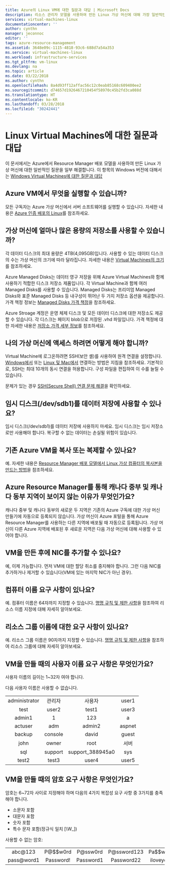 ```yaml
---
title: Azure의 Linux VM에 대한 질문과 대답 | Microsoft Docs
description: 리소스 관리자 모델을 사용하여 만든 Linux 가상 머신에 대해 가장 일반적인 질문 중 일부에 대한 답변을 제공합니다.
services: virtual-machines-linux
documentationcenter: ''
author: cynthn
manager: jeconnoc
editor: ''
tags: azure-resource-management
ms.assetid: 3648e09c-1115-4818-93c6-688d7a54a353
ms.service: virtual-machines-linux
ms.workload: infrastructure-services
ms.tgt_pltfrm: vm-linux
ms.devlang: na
ms.topic: article
ms.date: 03/22/2018
ms.author: cynthn
ms.openlocfilehash: 8a4d93ff12affac56c12c0eab85168c609400ee2
ms.sourcegitcommit: d74657d1926467210454f58970c45b2fd3ca088d
ms.translationtype: HT
ms.contentlocale: ko-KR
ms.lasthandoff: 03/28/2018
ms.locfileid: "30242441"
---
```

# <a name="frequently-asked-question-about-linux-virtual-machines"></a>Linux Virtual Machines에 대한 질문과 대답
이 문서에서는 Azure에서 Resource Manager 배포 모델을 사용하여 만든 Linux 가상 머신에 대한 일반적인 질문을 일부 해결합니다. 이 항목의 Windows 버전에 대해서는 [Windows Virtual Machines에 대한 질문과 대답](../windows/faq.md?toc=%2fazure%2fvirtual-machines%2fwindows%2ftoc.json)

## <a name="what-can-i-run-on-an-azure-vm"></a>Azure VM에서 무엇을 실행할 수 있습니까?
모든 구독자는 Azure 가상 머신에서 서버 소프트웨어를 실행할 수 있습니다. 자세한 내용은 [Azure 인증 배포의 Linux](endorsed-distros.md?toc=%2fazure%2fvirtual-machines%2flinux%2ftoc.json)를 참조하세요.

## <a name="how-much-storage-can-i-use-with-a-virtual-machine"></a>가상 머신에 얼마나 많은 용량의 저장소를 사용할 수 있습니까?
각 데이터 디스크의 최대 용량은 4TB(4,095GB)입니다. 사용할 수 있는 데이터 디스크의 수는 가상 머신의 크기에 따라 달라집니다. 자세한 내용은 [Virtual Machines의 크기](sizes.md?toc=%2fazure%2fvirtual-machines%2flinux%2ftoc.json)를 참조하세요.

Azure Managed Disks는 데이터 영구 저장을 위해 Azure Virtual Machines와 함께 사용하기 적합한 디스크 저장소 제품입니다. 각 Virtual Machine과 함께 여러 Managed Disks를 사용할 수 있습니다. Managed Disks는 프리미엄 Managed Disks와 표준 Managed Disks 등 내구성이 뛰어난 두 가지 저장소 옵션을 제공합니다. 가격 책정 정보는 [Managed Disks 가격 책정](https://azure.microsoft.com/pricing/details/managed-disks)을 참조하세요.

Azure Stroage 계정은 운영 체제 디스크 및 모든 데이터 디스크에 대한 저장소도 제공할 수 있습니다. 각 디스크는 페이지 blob으로 저장된 .vhd 파일입니다. 가격 책정에 대한 자세한 내용은 [저장소 가격 세부 정보](https://azure.microsoft.com/pricing/details/storage/)를 참조하세요.

## <a name="how-can-i-access-my-virtual-machine"></a>나의 가상 머신에 액세스 하려면 어떻게 해야 합니까?
Virtual Machine에 로그온하려면 SSH(보안 셸)를 사용하여 원격 연결을 설정합니다. [Windows에서](ssh-from-windows.md?toc=%2fazure%2fvirtual-machines%2flinux%2ftoc.json) 또는 [Linux 및 Mac에서](mac-create-ssh-keys.md?toc=%2fazure%2fvirtual-machines%2flinux%2ftoc.json) 연결하는 방법은 지침을 참조하세요. 기본적으로, SSH는 최대 10개의 동시 연결을 허용합니다. 구성 파일을 편집하여 이 수를 늘릴 수 있습니다.

문제가 있는 경우 [SSH(Secure Shell) 연결 문제 해결](troubleshoot-ssh-connection.md?toc=%2fazure%2fvirtual-machines%2flinux%2ftoc.json)을 확인하세요.

## <a name="can-i-use-the-temporary-disk-devsdb1-to-store-data"></a>임시 디스크(/dev/sdb1)를 데이터 저장에 사용할 수 있나요?
임시 디스크(/dev/sdb1)를 데이터 저장에 사용하지 마세요. 임시 디스크는 임시 저장소로만 사용해야 합니다. 복구할 수 없는 데이터는 손실될 위험이 있습니다.

## <a name="can-i-copy-or-clone-an-existing-azure-vm"></a>기존 Azure VM을 복사 또는 복제할 수 있나요?
예. 자세한 내용은 [Resource Manager 배포 모델에서 Linux 가상 컴퓨터의 복사본을 만드는 방법](copy-vm.md?toc=%2fazure%2fvirtual-machines%2flinux%2ftoc.json)을 참조하세요.

## <a name="why-am-i-not-seeing-canada-central-and-canada-east-regions-through-azure-resource-manager"></a>Azure Resource Manager를 통해 캐나다 중부 및 캐나다 동부 지역이 보이지 않는 이유가 무엇인가요?
캐나다 중부 및 캐나다 동부의 새로운 두 지역은 기존의 Azure 구독에 대한 가상 머신 만들기에 자동으로 등록되지 않습니다. 가상 머신이 Azure 포털을 통해 Azure Resource Manager를 사용하는 다른 지역에 배포될 때 자동으로 등록됩니다. 가상 머신이 다른 Azure 지역에 배포된 후 새로운 지역은 다음 가상 머신에 대해 사용할 수 있어야 합니다.

## <a name="can-i-add-a-nic-to-my-vm-after-its-created"></a>VM을 만든 후에 NIC를 추가할 수 있나요?
예, 이제 가능합니다. 먼저 VM에 대한 할당 취소를 중지해야 합니다. 그런 다음 NIC를 추가하거나 제거할 수 있습니다(VM에 있는 마지막 NIC가 아닌 경우). 

## <a name="are-there-any-computer-name-requirements"></a>컴퓨터 이름 요구 사항이 있나요?
예. 컴퓨터 이름은 64자까지 지정할 수 있습니다. [명명 규칙 및 제한 사항](/architecture/best-practices/naming-conventions#naming-rules-and-restrictions?toc=%2fazure%2fvirtual-machines%2flinux%2ftoc.json)을 참조하여 리소스 이름 지정에 대해 자세히 알아보세요.

## <a name="are-there-any-resource-group-name-requirements"></a>리소스 그룹 이름에 대한 요구 사항이 있나요?
예. 리소스 그룹 이름은 90자까지 지정할 수 있습니다. [명명 규칙 및 제한 사항](/architecture/best-practices/naming-conventions#naming-rules-and-restrictions?toc=%2fazure%2fvirtual-machines%2flinux%2ftoc.json)을 참조하여 리소스 그룹에 대해 자세히 알아보세요.

## <a name="what-are-the-username-requirements-when-creating-a-vm"></a>VM을 만들 때의 사용자 이름 요구 사항은 무엇인가요?

사용자 이름의 길이는 1~32자 여야 합니다.

다음 사용자 이름은 사용할 수 없습니다.

<table>
    <tr>
        <td style="text-align:center">administrator </td><td style="text-align:center"> 관리자 </td><td style="text-align:center"> 사용자 </td><td style="text-align:center"> user1</td>
    </tr>
    <tr>
        <td style="text-align:center">test </td><td style="text-align:center"> user2 </td><td style="text-align:center"> test1 </td><td style="text-align:center"> user3</td>
    </tr>
    <tr>
        <td style="text-align:center">admin1 </td><td style="text-align:center"> 1 </td><td style="text-align:center"> 123 </td><td style="text-align:center"> a</td>
    </tr>
    <tr>
        <td style="text-align:center">actuser  </td><td style="text-align:center"> adm </td><td style="text-align:center"> admin2 </td><td style="text-align:center"> aspnet</td>
    </tr>
    <tr>
        <td style="text-align:center">backup </td><td style="text-align:center"> console </td><td style="text-align:center"> david </td><td style="text-align:center"> guest</td>
    </tr>
    <tr>
        <td style="text-align:center">john </td><td style="text-align:center"> owner </td><td style="text-align:center"> root </td><td style="text-align:center"> 서버</td>
    </tr>
    <tr>
        <td style="text-align:center">sql </td><td style="text-align:center"> support </td><td style="text-align:center"> support_388945a0 </td><td style="text-align:center"> sys</td>
    </tr>
    <tr>
        <td style="text-align:center">test2 </td><td style="text-align:center"> test3 </td><td style="text-align:center"> user4 </td><td style="text-align:center"> user5</td>
    </tr>
</table>


## <a name="what-are-the-password-requirements-when-creating-a-vm"></a>VM을 만들 때의 암호 요구 사항은 무엇인가요?
암호는 6~72자 사이로 지정해야 하며 다음의 4가지 복잡성 요구 사항 중 3가지를 충족해야 합니다.

* 소문자 포함
* 대문자 포함
* 숫자 포함
* 특수 문자 포함(정규식 일치 [\W_])

사용할 수 없는 암호:

<table>
    <tr>
        <td style="text-align:center">abc@123</td>
        <td style="text-align:center">P@$$w0rd</td>
        <td style="text-align:center">P@ssw0rd</td>
        <td style="text-align:center">P@ssword123</td>
        <td style="text-align:center">Pa$$word</td>
    </tr>
    <tr>
        <td style="text-align:center">pass@word1</td>
        <td style="text-align:center">Password!</td>
        <td style="text-align:center">Password1</td>
        <td style="text-align:center">Password22</td>
        <td style="text-align:center">iloveyou!</td>
    </tr>
</table>
